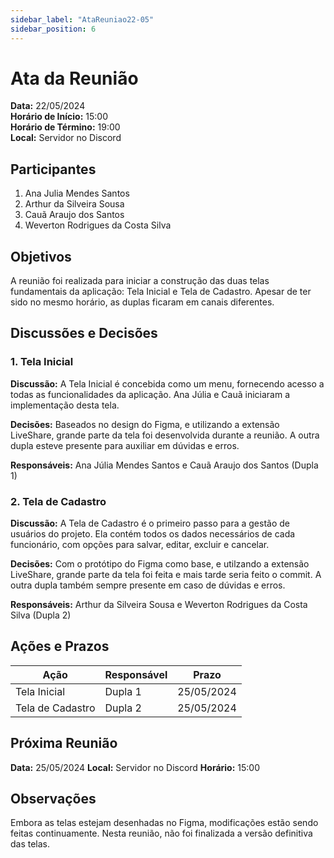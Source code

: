 ```yaml
---
sidebar_label: "AtaReuniao22-05"
sidebar_position: 6
---
```


# Ata da Reunião

**Data:** 22/05/2024  
**Horário de Início:** 15:00  
**Horário de Término:** 19:00   
**Local:** Servidor no Discord

## Participantes
1. Ana Julia Mendes Santos
2. Arthur da Silveira Sousa
3. Cauã Araujo dos Santos
4. Weverton Rodrigues da Costa Silva

## Objetivos
A reunião foi realizada para iniciar a construção das duas telas fundamentais da aplicação: Tela Inicial e Tela de Cadastro. Apesar de ter sido no mesmo horário, as duplas ficaram em canais diferentes.

## Discussões e Decisões

### 1. Tela Inicial
**Discussão:**
A Tela Inicial é concebida como um menu, fornecendo acesso a todas as funcionalidades da aplicação. Ana Júlia e Cauã iniciaram a implementação desta tela.

**Decisões:**
Baseados no design do Figma, e utilizando a extensão LiveShare, grande parte da tela foi desenvolvida durante a reunião. A outra dupla esteve presente para auxiliar em dúvidas e erros.

**Responsáveis:**
Ana Júlia Mendes Santos e Cauã Araujo dos Santos (Dupla 1)

### 2. Tela de Cadastro
**Discussão:**
A Tela de Cadastro é o primeiro passo para a gestão de usuários do projeto. Ela contém todos os dados necessários de cada funcionário, com opções para salvar, editar, excluir e cancelar.

**Decisões:**
Com o protótipo do Figma como base, e utilzando a extensão LiveShare, grande parte da tela foi feita e mais tarde seria feito o commit. A outra dupla também sempre presente em caso de dúvidas e erros.

**Responsáveis:**
Arthur da Silveira Sousa e Weverton Rodrigues da Costa Silva (Dupla 2)


## Ações e Prazos
| Ação                             | Responsável             | Prazo         |
| -------------------------------- | ----------------------- | ------------- |
| Tela Inicial            | Dupla 1 | 25/05/2024 |
| Tela de Cadastro            | Dupla 2 | 25/05/2024 |


## Próxima Reunião
**Data:** 25/05/2024 
**Local:** Servidor no Discord 
**Horário:** 15:00 

## Observações
Embora as telas estejam desenhadas no Figma, modificações estão sendo feitas continuamente. Nesta reunião, não foi finalizada a versão definitiva das telas.
